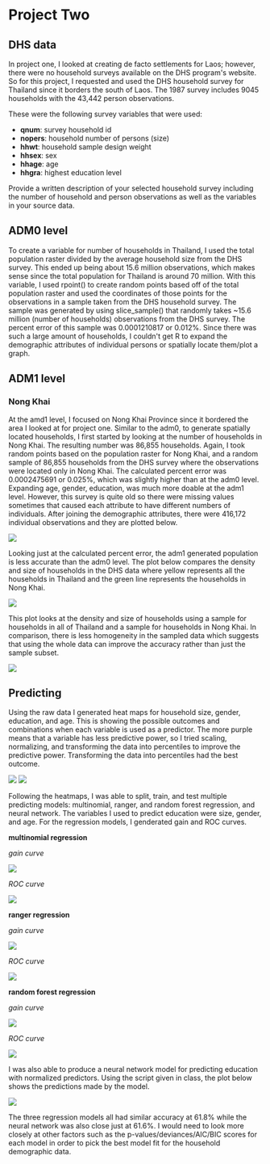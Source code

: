 # Project Two

## DHS data

In project one, I looked at creating de facto settlements for Laos; however, there were no household surveys available on the DHS program's website. 
So for this project, I requested and used the DHS household survey for Thailand since it borders the south of Laos.
The 1987 survey includes 9045 households with the 43,442 person observations.

These were the following survey variables that were used:

* **qnum**: survey household id
* **nopers**: household number of persons (size)
* **hhwt**: household sample design weight
* **hhsex**: sex
* **hhage**: age
* **hhgra**: highest education level

Provide a written description of your selected household survey including the number of household and person 
observations as well as the variables in your source data.


## ADM0 level

To create a variable for number of households in Thailand, I used the total population raster divided by the average household size from the DHS survey.
This ended up being about 15.6 million observations, which makes sense since the total population for Thailand is around 70 million.
With this variable, I used rpoint() to create random points based off of the total population raster and used the coordinates of those points for the observations in a sample taken from the DHS household survey.
The sample was generated by using slice_sample() that randomly takes ~15.6 million (number of households) observations from the DHS survey.
The percent error of this sample was 0.0001210817 or 0.012%.
Since there was such a large amount of households, I couldn't get R to expand the demographic attributes of individual persons or spatially locate them/plot a graph.

## ADM1 level
### Nong Khai

At the amd1 level, I focused on Nong Khai Province since it bordered the area I looked at for project one.
Similar to the adm0, to generate spatially located households, I first started by looking at the number of households in Nong Khai.
The resulting number was 86,855 households.
Again, I took random points based on the population raster for Nong Khai, and a random sample of 86,855 households from the DHS survey where the observations were located only in Nong Khai.
The calculated percent error was 0.0002475691 or 0.025%, which was slightly higher than at the adm0 level.
Expanding age, gender, education, was much more doable at the adm1 level.
However, this survey is quite old so there were missing values sometimes that caused each attribute to have different numbers of individuals.
After joining the demographic attributes, there were 416,172 individual observations and they are plotted below.

![](nk.png)

Looking just at the calculated percent error, the adm1 generated population is less accurate than the adm0 level.
The plot below compares the density and size of households in the DHS data where yellow represents all the households in Thailand and the green line represents the households in Nong Khai.

![](dp1.png)


This plot looks at the density and size of households using a sample for households in all of Thailand and a sample for households in Nong Khai. In comparison, there is less homogeneity in the sampled data which suggests that using the whole data can improve the accuracy rather than just the sample subset.

![](dp2.png)


## Predicting

Using the raw data I generated heat maps for household size, gender, education, and age. 
This is showing the possible outcomes and combinations when each variable is used as a predictor.
The more purple means that a variable has less predictive power, so I tried scaling, normalizing, and transforming the data into percentiles to improve the predictive power.
Transforming the data into percentiles had the best outcome.

![](raw.png)
![](percent.png)

Following the heatmaps, I was able to split, train, and test multiple predicting models: multinomial, ranger, and random forest regression, and neural network.
The variables I used to predict education were size, gender, and age.
For the regression models, I genderated gain and ROC curves.

**multinomial regression**

*gain curve*

![](mgain.png)

*ROC curve*

![](mroc.png)

**ranger regression**

*gain curve*

![](rgain.png)

*ROC curve*

![](rroc.png)

**random forest regression**

*gain curve*

![](rfgain.png)

*ROC curve*

![](rfroc.png)

I was also able to produce a neural network model for predicting education with normalized predictors.
Using the script given in class, the plot below shows the predictions made by the model.

![](nnplot.png)

The three regression models all had similar accuracy at 61.8% while the neural network was also close just at 61.6%. 
I would need to look more closely at other factors such as the p-values/deviances/AIC/BIC scores for each model in order to pick the best model fit for the household demographic data.